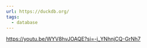 ```yaml
---
url: https://duckdb.org/
tags:
  - database
---
```

https://youtu.be/WYV8hvJOAQE?si=-j_YNhnjCQ-GrNh7
